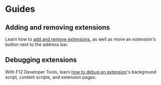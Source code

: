 #  Guides

## Adding and removing extensions
Learn how to [add and remove extensions](./adding-and-removing-extensions), as well as move an extension's button next to the address bar.


## Debugging extensions
With F12 Developer Tools, learn [how to debug an extension](./debugging-extensions)'s background script, content scripts, and extension pages.
